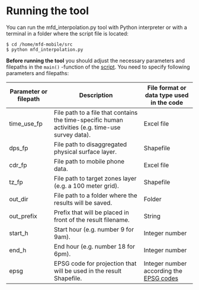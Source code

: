 # Running the tool

You can run the mfd_interpolation.py tool with Python interpreter or with a terminal in a folder where the script file is located:
  
  ```
  $ cd /home/mfd-mobile/src
  $ python mfd_interpolation.py
  ``` 
  
**Before running the tool** you should adjust the necessary parameters and filepaths in the `main()` -function of the [script](mfd_interpolation.py). 
You need to specify following parameters and filepaths:

| Parameter or filepath | Description | File format or data type used in the code | 
| ----------------------|----------------------------------------------------------------------------------------|------------------------------| 
| time_use_fp | File path to a file that contains the time-specific human activities (e.g. time-use survey data). | Excel file | 
| dps_fp      | File path to disaggregated physical surface layer. | Shapefile |
| cdr_fp      | File path to mobile phone data.  | Excel file |
| tz_fp       | File path to target zones layer (e.g. a 100 meter grid). | Shapefile |
| out_dir     | File path to a folder where the results will be saved. | Folder |
| out_prefix  | Prefix that will be placed in front of the result filename. | String |
| start_h     | Start hour (e.g. number 9 for 9am). | Integer number |
| end_h       | End hour (e.g. number 18 for 6pm). | Integer number |
| epsg        | EPSG code for projection that will be used in the result Shapefile. | Integer number according the [EPSG codes](http://spatialreference.org/ref/epsg/) |